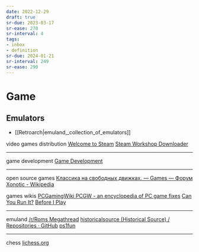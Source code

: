 ```yaml
---
date: 2022-12-29
draft: true
sr-due: 2023-03-17
sr-ease: 270
sr-interval: 4
tags:
- inbox
- definition
sr-due: 2024-01-21
sr-interval: 249
sr-ease: 290
---
```


# Game

## Emulators

- [[Retroarch|emuland,_collection_of_emulators]]

video games distribution [Welcome to Steam](https://store.steampowered.com/)
[Steam Workshop Downloader](https://steamworkshopdownloader.io/)

---

game development [Game Development](https://develop.games/)

---

open source games
[Классика на свободных движках. — Games — Форум](https://www.linux.org.ru/forum/games/11192801/page5?lastmod=1645313017678)
[Xonotic - Wikipedia](https://en.m.wikipedia.org/wiki/Xonotic)

games wikis
[PCGamingWiki PCGW - an encyclopedia of PC game fixes](https://www.pcgamingwiki.com/wiki/Home)
[Can You Run It?](http://www.systemrequirementslab.com/cyri/)
[Before I Play](https://beforeiplay.com/index.php?title=Main_Page)

---

emuland [/r/Roms Megathread](https://r-roms.github.io/)
[historicalsource (Historical Source) / Repositories · GitHub](https://github.com/historicalsource?tab=repositories)
[ps1fun](http://www.ps1fun.com/)

---

chess [lichess.org](http://ru.lichess.org/)
